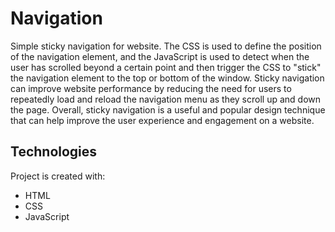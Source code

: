 # Navigation
Simple sticky navigation for website. The CSS is used to define the position of the navigation element, and the JavaScript is used to detect when the user has scrolled beyond a certain point and then trigger the CSS to "stick" the navigation element to the top or bottom of the window. Sticky navigation can improve website performance by reducing the need for users to repeatedly load and reload the navigation menu as they scroll up and down the page. Overall, sticky navigation is a useful and popular design technique that can help improve the user experience and engagement on a website.
## Technologies
Project is created with:
* HTML
* CSS
* JavaScript
